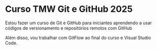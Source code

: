 # Curso TMW Git e GitHub 2025

Estou fazer um curso de Git e GitHub para iniciantes aprendendo a usar códigos de versionamento e repositórios remotos com GitHub

Além disso, vou trabalhar com 
GitFlow ao final do curso e Visual Studio Code.   